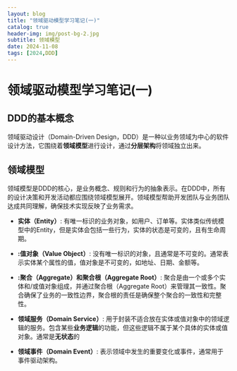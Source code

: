 ```yaml
---
layout: blog
title: "领域驱动模型学习笔记(一)"
catalog: true
header-img: img/post-bg-2.jpg
subtitle: 领域模型
date: 2024-11-08
tags: [2024,DDD]
---
```


# 领域驱动模型学习笔记(一)

## DDD的基本概念
领域驱动设计（Domain-Driven Design，DDD）是一种以业务领域为中心的软件设计方法，它围绕着**领域模型**进行设计，通过**分层架构**将领域独立出来。

## 领域模型
领域模型是DDD的核心，是业务概念、规则和行为的抽象表示。在DDD中，所有的设计决策和开发活动都应围绕领域模型展开。领域模型帮助开发团队与业务团队达成共同理解，确保技术实现反映了业务需求。

+ **实体（Entity）**: 有唯一标识的业务对象，如用户、订单等。实体类似传统模型中的Entity，但是实体会包括一些行为，实体的状态是可变的，且有生命周期。

+ **:值对象（Value Object）**: 没有唯一标识的对象，且通常是不可变的。通常表示实体某个属性的值，值对象是不可变的，如地址、日期、金额等。

+ **:聚合（Aggregate）和聚合根（Aggregate Root）**: 聚合是由一个或多个实体和/或值对象组成，并通过聚合根（Aggregate Root）来管理其一致性。聚合确保了业务的一致性边界，聚合根的责任是确保整个聚合的一致性和完整性。

+ **领域服务（Domain Service）**: 用于封装不适合放在实体或值对象中的领域逻辑的服务。包含某些**业务逻辑**的功能，但这些逻辑不属于某个具体的实体或值对象。通常是**无状态**的

+ **领域事件（Domain Event）**: 表示领域中发生的重要变化或事件，通常用于事件驱动架构。